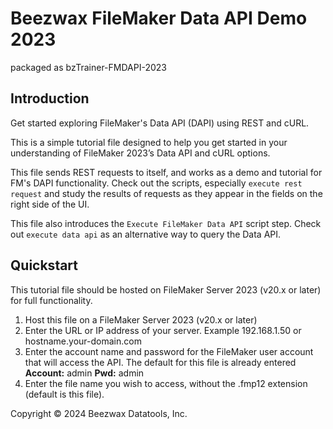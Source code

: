 # Beezwax FileMaker Data API Demo 2023
packaged as bzTrainer-FMDAPI-2023

## Introduction
Get started exploring FileMaker's Data API (DAPI) using REST and cURL.

This is a simple tutorial file designed to help you get started in your understanding of FileMaker 2023’s Data API and cURL options.

This file sends REST requests to itself, and works as a demo and tutorial for FM's DAPI functionality. Check out the scripts, especially `execute rest request` and study the results of requests as they appear in the fields on the right side of the UI.

This file also introduces the `Execute FileMaker Data API` script step. Check out `execute data api` as an alternative way to query the Data API.

## Quickstart
This tutorial file should be hosted on FileMaker Server 2023 (v20.x or later) for full functionality.

1. Host this file on a FileMaker Server 2023 (v20.x or later)
2. Enter the URL or IP address of your server. Example 192.168.1.50 or hostname.your-domain.com
3. Enter the account name and password for the FileMaker user account that will access the API. The default for this file is already entered
 **Account:** admin
 **Pwd:** admin
4. Enter the file name you wish to access, without the .fmp12 extension (default is this file).

Copyright © 2024 Beezwax Datatools, Inc.
